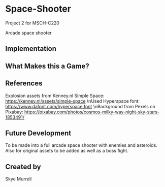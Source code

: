# Space-Shooter
Project 2 for MSCH-C220

Arcade space shooter

## Implementation

## What Makes this a Game?

## References
Explosion assets from Kenney.nl Simple Space: https://kenney.nl/assets/simple-space
\nUsed Hyperspace font: https://www.dafont.com/hyperspace.font
\nBackground from Pexels on Pixabay: https://pixabay.com/photos/cosmos-milky-way-night-sky-stars-1853491/

## Future Development
To be made into a full arcade space shooter with enemies and asteroids. Also for original assets to be added as well as a boss fight.

## Created by
Skye Murrell
